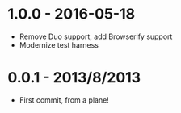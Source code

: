 1.0.0 - 2016-05-18
===================

  * Remove Duo support, add Browserify support
  * Modernize test harness

0.0.1 - 2013/8/2013
===================
* First commit, from a plane!
